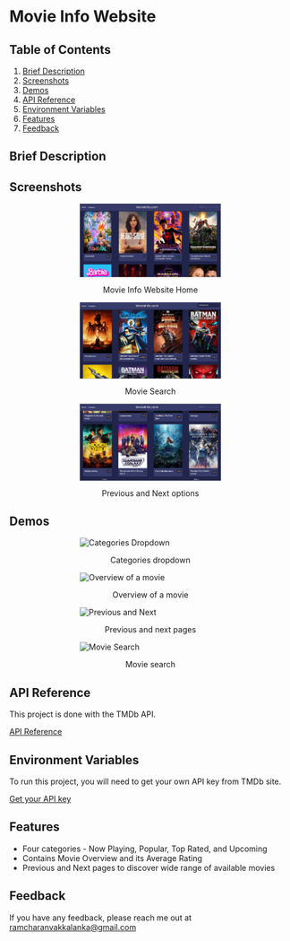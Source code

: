 # Movie Info Website

## Table of Contents

1. [Brief Description](#brief-description)
2. [Screenshots](#screenshots)
3. [Demos](#demos)
4. [API Reference](#api-reference)
5. [Environment Variables](#environment-variables)
6. [Features](#features)
7. [Feedback](#feedback)

## Brief Description

## Screenshots

<img src='screenshots/website-home.png' alt='Movie Info Website Home' style='display:block;margin-left:auto;margin-right:auto;width:50%;margin-bottom:2px'>
<p style='text-align:center'>Movie Info Website Home</p>
<img src='screenshots/movie-search.png' alt='Movie Search' style='display:block;margin-left:auto;margin-right:auto;width:50%;margin-bottom:2px'>
<p style='text-align:center'>Movie Search</p>
<img src='screenshots/prev-next.png' alt='Previous and Next options' style='display:block;margin-left:auto;margin-right:auto;width:50%;margin-bottom:2px'>
<p style='text-align:center'>Previous and Next options</p>

## Demos

<img src='gifs/categories.gif' alt='Categories Dropdown' style='display:block;margin-left:auto;margin-right:auto;width:50%;margin-bottom:2px'>
<p style='text-align:center'>Categories dropdown</p>
<img src='gifs/overview.gif' alt='Overview of a movie' style='display:block;margin-left:auto;margin-right:auto;width:50%;margin-bottom:2px'>
<p style='text-align:center'>Overview of a movie</p>
<img src='gifs/prev-next.gif' alt='Previous and Next' style='display:block;margin-left:auto;margin-right:auto;width:50%;margin-bottom:2px'>
<p style='text-align:center'>Previous and next pages</p>
<img src='gifs/movie-search.gif' alt='Movie Search' style='display:block;margin-left:auto;margin-right:auto;width:50%;margin-bottom:2px'>
<p style='text-align:center'>Movie search</p>

## API Reference

This project is done with the TMDb API.

[API Reference](https://developer.themoviedb.org/reference/intro/getting-started)

## Environment Variables

To run this project, you will need to get your own API key from TMDb site.

[Get your API key](https://www.themoviedb.org/settings/api)

## Features

- Four categories - Now Playing, Popular, Top Rated, and Upcoming
- Contains Movie Overview and its Average Rating
- Previous and Next pages to discover wide range of available movies

## Feedback

If you have any feedback, please reach me out at ramcharanvakkalanka@gmail.com
